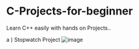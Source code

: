 # C-Projects-for-beginner
Learn C++ easily with hands on Projects..

a ) Stopwatch Project 
![image](https://user-images.githubusercontent.com/20369800/108620875-07647b80-7455-11eb-97a7-0bb51e45e98c.png)

